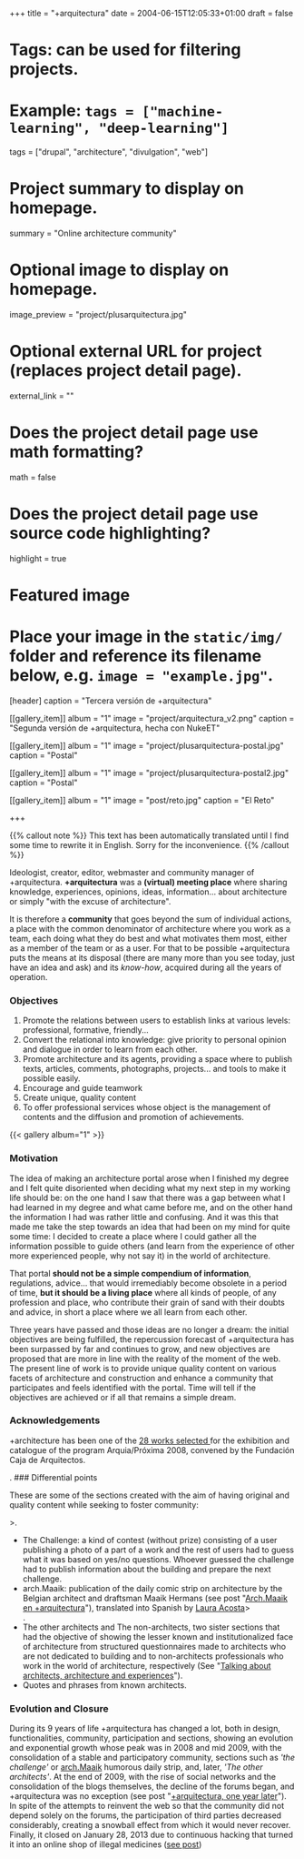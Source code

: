 +++
title = "+arquitectura"
date = 2004-06-15T12:05:33+01:00
draft = false

# Tags: can be used for filtering projects.
# Example: `tags = ["machine-learning", "deep-learning"]`
tags = ["drupal", "architecture", "divulgation", "web"]

# Project summary to display on homepage.
summary = "Online architecture community"

# Optional image to display on homepage.
image_preview = "project/plusarquitectura.jpg"

# Optional external URL for project (replaces project detail page).
external_link = ""

# Does the project detail page use math formatting?
math = false

# Does the project detail page use source code highlighting?
highlight = true

# Featured image
# Place your image in the `static/img/` folder and reference its filename below, e.g. `image = "example.jpg"`.
[header]
caption = "Tercera versión de +arquitectura"

[[gallery_item]]
album = "1"
image = "project/arquitectura_v2.png"
caption = "Segunda versión de +arquitectura, hecha con NukeET"

[[gallery_item]]
album = "1"
image = "project/plusarquitectura-postal.jpg"
caption = "Postal"

[[gallery_item]]
album = "1"
image = "project/plusarquitectura-postal2.jpg"
caption = "Postal"

[[gallery_item]]
album = "1"
image = "post/reto.jpg"
caption = "El Reto"

+++

{{% callout note %}}
This text has been automatically translated until I find some time to rewrite it in English. Sorry for the inconvenience.
{{% /callout %}}

Ideologist, creator, editor, webmaster and community manager of +arquitectura. **+arquitectura** was a **(virtual) meeting place** where sharing knowledge, experiences, opinions, ideas, information... about architecture or simply "with the excuse of architecture".

It is therefore a **community** that goes beyond the sum of individual actions, a place with the common denominator of architecture where you work as a team, each doing what they do best and what motivates them most, either as a member of the team or as a user. For that to be possible +arquitectura puts the means at its disposal (there are many more than you see today, just have an idea and ask) and its *know-how*, acquired during all the years of operation.

<script async class="speakerdeck-embed" data-id="0284adf9a24c475e855759863bbbac67" data-ratio="1.33333333333" src="//speakerdeck.com/assets/embed.js"></script>

### Objectives

1. Promote the relations between users to establish links at various levels: professional, formative, friendly...
2. Convert the relational into knowledge: give priority to personal opinion and dialogue in order to learn from each other.
3. Promote architecture and its agents, providing a space where to publish texts, articles, comments, photographs, projects... and tools to make it possible easily.
4. Encourage and guide teamwork
5. Create unique, quality content
6. To offer professional services whose object is the management of contents and the diffusion and promotion of achievements.

{{< gallery album="1" >}}

### Motivation

The idea of making an architecture portal arose when I finished my degree and I felt quite disoriented when deciding what my next step in my working life should be: on the one hand I saw that there was a gap between what I had learned in my degree and what came before me, and on the other hand the information I had was rather little and confusing. And it was this that made me take the step towards an idea that had been on my mind for quite some time: I decided to create a place where I could gather all the information possible to guide others (and learn from the experience of other more experienced people, why not say it) in the world of architecture.


That portal **should not be a simple compendium of information**, regulations, advice... that would irremediably become obsolete in a period of time, **but it should be a living place** where all kinds of people, of any profession and place, who contribute their grain of sand with their doubts and advice, in short a place where we all learn from each other.

Three years have passed and those ideas are no longer a dream: the initial objectives are being fulfilled, the repercussion forecast of +arquitectura has been surpassed by far and continues to grow, and new objectives are proposed that are more in line with the reality of the moment of the web. The present line of work is to provide unique quality content on various facets of architecture and construction and enhance a community that participates and feels identified with the portal. Time will tell if the objectives are achieved or if all that remains a simple dream.

### Acknowledgements

<p>+architecture has been one of the <a href="http://v3.plusarquitectura.info/foro/arquitectos/obras-proyectos/arquiaproxima-28-realizaciones-seleccionadas" rel="nofollow" class="ext" target="_blank">28 works selected </a> for the exhibition and catalogue of the program Arquia/Próxima 2008, convened by the Fundación Caja de Arquitectos.</p>.
### Differential points
<p>These are some of the sections created with the aim of having original and quality content while seeking to foster community:</p>>.
<ul><li>The Challenge: a kind of contest (without prize) consisting of a user publishing a photo of a part of a work and the rest of users had to guess what it was based on yes/no questions. Whoever guessed the challenge had to publish information about the building and prepare the next challenge.</li>
<li>arch.Maaik: publication of the daily comic strip on architecture by the Belgian architect and draftsman Maaik Hermans (see post "<a href="http://carloscamara.es/blog/2008/11/11/archmaaik-en-arquitectura">Arch.Maaik en +arquitectura</a>"), translated into Spanish by <a href="http://lauraacosta.es" class="ext" target="_blank">Laura Acosta</a>></li>.
<li>The other architects and The non-architects, two sister sections that had the objective of showing the lesser known and institutionalized face of architecture from structured questionnaires made to architects who are not dedicated to building and to non-architects professionals who work in the world of architecture, respectively (See "<a href="http://carloscamara.es/blog/2009/05/28/hablando-de-arquitectos-arquitectura-y-experiencias">Talking about architects, architecture and experiences</a>").</li>
<li>Quotes and phrases from known architects.</li>
</ul>

### Evolution and Closure

During its 9 years of life +arquitectura has changed a lot, both in design, functionalities, community, participation and sections, showing an evolution and exponential growth whose peak was in 2008 and mid 2009, with the consolidation of a stable and participatory community, sections such as _'the challenge'_ or [arch.Maaik](http://archmaaik.com) humorous daily strip, and, later, _'The other architects'_. At the end of 2009, with the rise of social networks and the consolidation of the blogs themselves, the decline of the forums began, and +arquitectura was no exception (see post "<a href="http://carloscamara.es/blog/2009/11/25/arquitectura-un-ano-despues">+arquitectura, one year later</a>"). In spite of the attempts to reinvent the web so that the community did not depend solely on the forums, the participation of third parties decreased considerably, creating a snowball effect from which it would never recover. Finally, it closed on January 28, 2013 due to continuous hacking that turned it into an online shop of illegal medicines ([see post](/blog/2013/01/31/arquitectura-despedida-y-cierre/))
